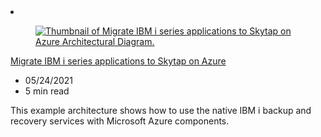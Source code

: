 <!-- This file is automatically generated by build/architectures/build_index.py. Any updates will be lost. -->

<!-- markdownlint-disable MD033 -->

<li class="grid-item item-column" data-categories="hybrid">
<article class="card">
    <div class="card-header has-margin-bottom-none" aria-hidden="true">
        <figure class="image diagram has-height-175 has-overflow-hidden level">
            <a href="/azure/architecture/example-scenario/mainframe/migrate-aix-workloads-to-azure-with-skytap"><img src="/azure/architecture/browse/thumbs/migrate-ibm-i-series-applications.png" class="diagram" alt="Thumbnail of Migrate IBM i series applications to Skytap on Azure Architectural Diagram." data-linktype="relative-path"></a>
        </figure>
    </div>
    <div class="card-content">
        <a class="card-content-title has-margin-top-none" href="/azure/architecture/example-scenario/mainframe/migrate-aix-workloads-to-azure-with-skytap">
            <p>Migrate IBM i series applications to Skytap on Azure</p>
        </a>
        <ul class="card-content-metadata">
            <li>05/24/2021</li>
            <li>5 min read</li>
        </ul>
        <p class="card-content-description">This example architecture shows how to use the native IBM i backup and recovery services with Microsoft Azure components.</p>
        <div class="bottom-to-top-fade is-hidden-mobile"></div>
    </div>
</article>
</li>